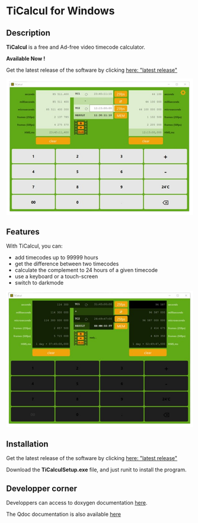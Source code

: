 # TiCalcul for Windows

## Description

**TiCalcul** is a free and Ad-free video timecode calculator.

**Available Now !**

Get the latest release of the software by clicking [here: "latest release"](https://github.com/Sphinkie/TiCalcul/releases/latest/download/TiCalculSetup.exe)

![Screenshot](./images/screenshot.png)

## Features

With TiCalcul, you can:

* add timecodes up to 99999 hours
* get the difference between two timecodes
* calculate the complement to 24 hours of a given timecode
* use a keyboard or a touch-screen
* switch to darkmode

![Screenshot](./images/DarkMode.png)

## Installation

Get the latest release of the software by clicking [here: "latest release"](https://github.com/Sphinkie/TiCalcul/releases/latest/download/TiCalculSetup.exe)

Download the **TiCalculSetup.exe** file, and just runit to install the program.

## Developper corner

Developpers can access to doxygen documentation [here](https://sphinkie.github.io/TiCalcul/doxygen/html/index.html).

The Qdoc documentation is also available [here](https://sphinkie.github.io/TiCalcul/qdoc/html/ticalcul-module.html)
